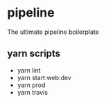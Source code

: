 # pipeline
The ultimate pipeline boilerplate

## yarn scripts
* yarn lint
* yarn start:web:dev
* yarn prod
* yarn travis
